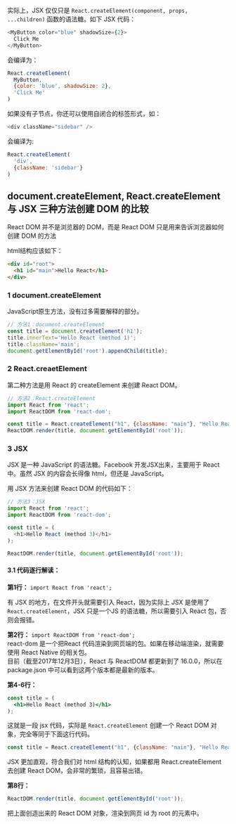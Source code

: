 实际上，JSX 仅仅只是  `React.createElement(component, props, ...children)`  函数的语法糖。如下 JSX 代码：

```js
<MyButton color="blue" shadowSize={2}>
  Click Me
</MyButton>
```
会编译为：
```js
React.createElement(
  MyButton,
  {color: 'blue', shadowSize: 2},
  'Click Me'
)
```

如果没有子节点，你还可以使用自闭合的标签形式，如：

```js
<div className="sidebar" />
```

会编译为:

```js
React.createElement(
  'div',
  {className: 'sidebar'}
)
```


##  document.createElement, React.createElement 与 JSX 三种方法创建 DOM 的比较

React DOM 并不是浏览器的 DOM，而是 React DOM 只是用来告诉浏览器如何创建 DOM 的方法

html结构应该如下：

```html
<div id="root">
  <h1 id="main">Hello React</h1>
</div>

```

### 1 document.createElement

JavaScript原生方法，没有过多需要解释的部分。

```javascript
// 方法1：document.createElement
const title = document.createElement('h1');
title.innerText='Hello React (method 1)';
title.className='main';
document.getElementById('root').appendChild(title);

```

### 2 React.creaetElement

第二种方法是用 React 的 createElement 来创建 React DOM。

```javascript
// 方法2：React.createElement
import React from 'react';
import ReactDOM from 'react-dom';

const title = React.createElement("h1", {className: "main"}, "Hello React (method 2)");
ReactDOM.render(title, document.getElementById('root'));
```

  
 ### 3 JSX

JSX 是一种 JavaScript 的语法糖。Facebook 开发JSX出来，主要用于 React 中。虽然 JSX 的内容会长得像 html，但还是 JavaScript。

用 JSX 方法来创建 React DOM 的代码如下：

```javascript
// 方法3：JSX
import React from 'react';
import ReactDOM from 'react-dom';

const title = (
  <h1>Hello React (method 3)</h1>
);

ReactDOM.render(title, document.getElementById('root'));
```

#### 3.1 代码逐行解读：

**第1行：** `import React from 'react';`

有 JSX 的地方，在文件开头就需要引入 React，因为实际上 JSX 是使用了 `React.createElement`，JSX 只是一个JS 的语法糖，所以需要引入 React 包，否则会报错。

**第2行：** `import ReactDOM from 'react-dom';`  
react-dom 是一个把React 代码渲染到网页端的包。如果在移动端渲染，就需要使用 React Native 的相关包。  
目前（截至2017年12月3日），React 与 ReactDOM 都更新到了 16.0.0，所以在 package.json 中可以看到这两个版本都是最新的版本。

**第4-6行：**

```jsx
const title = (
  <h1>Hello React (method 3)</h1>
);

```

这就是一段 jsx 代码，实际是 `React.createElement` 创建一个 React DOM 对象，完全等同于下面这行代码。

```javascript
const title = React.createElement("h1", {className: "main"}, "Hello React (method 3)");

```

JSX 更加直观，符合我们对 html 结构的认知，如果都用 React.createElement 去创建 React DOM，会非常的繁琐，且容易出错。

**第8行：**

```jsx
ReactDOM.render(title, document.getElementById('root'));

```
把上面创造出来的 React DOM 对象，渲染到网页 id 为 root 的元素中。

<!--stackedit_data:
eyJoaXN0b3J5IjpbNjI0NTA1MzksMTAxMTA4MDk3N119
-->